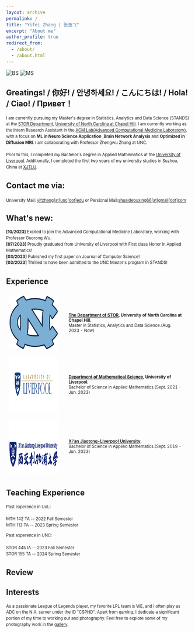 ```yaml
---
layout: archive
permalink: /
title: "Yifei Zhang | 张逸飞"
excerpt: "About me"
author_profile: true
redirect_from: 
  - /about/
  - /about.html
---
```


![BS](https://img.shields.io/badge/B.S.-University%20of%20Liverpool(Applied%20Mathematics)%20(2019--2023)-yellowgreen?style=flat-square&color=181717&labelColor=orange)
![MS](https://img.shields.io/badge/M.S.-University%20of%20North%20Carolina%20at%20Chapel%20Hill%20(2023--Now)-yellowgreen?style=flat-square&color=181717&labelColor=blue)

<!-------------------->
## Greatings! / 你好! / 안녕하세요! / こんにちは! / Hola! / Ciao! / Привет！

<div style="line-height: 1.5em; font-size: 0.8em">

  I am currently pursuing my Master's degree in Statistics, Analytics and Data Science (STANDS) at the <a href="https://stor.unc.edu/">STOR Department</a>, <a href="https://www.unc.edu/">University of North Carolina at Chapel Hill</a>. I am currently working as the Intern Research Assistant in the  <a href="https://www.acmlab.org/">ACM Lab(Advanced Computational Medicine Laboratory)</a>, with a focus on <b>ML in Neuro Science Application</b> ,<b>Brain Network Analysis</b> and <b>Optimized in Diffusion MRI</b>. I am collaborating with Professor Zhengwu Zhang at UNC.<br><br>
  Prior to this, I completed my Bachelor's degree in Applied Mathematics at the <a href="https://www.liverpool.ac.uk/">University of Liverpool</a>. Additionally, I completed the first two years of my university studies in Suzhou, China at <a href="https://www.xjtlu.edu.cn">XJTLU</a>. 
</div>


  ## Contact me via:  

  <i class="fa fa-fw fa-envelope"></i> <font style="font-size: 0.8em;">University Mail: <a href="mailto:yifzhang@unc.edu">yifzhang[at]unc[dot]edu</a> or Persional Mail:<a href="mailto:shuaidebuxing66@gmail.com">shuaidebuxing66[at]gmail[dot]com</a></font>
<br>

## What's new:

<div style="line-height: 1.5em; font-size: 0.8em">
  <p>
  <b>[10/2023]</b> Excited to join the Advanced Computational Medicine Laboratory, working with Professor Guorong Wu. <br>
  <b>[07/2023]</b> Proudly graduated from University of Liverpool with First class Honor in Applied Mathematics!  <br>
  <b>[03/2023]</b> Published my first paper on Journal of Computer Science!<br>
  <b>[03/2023]</b> Thrilled to have been admitted to the UNC Master's program in STANDS!<br>
  </p>
</div>

## Experience
<!-- <h2><b>Experience</b></h2> -->
<table style="width:100%;border:0px;border-spacing:0px;border-collapse:separate;margin-right:0;margin-left:0;font-size:0.8em;">
  
  <tr>
    <td style="padding:8px;width:30%;vertical-align:middle;border:none;">
      <img src='images/unclogo.png' width="200" height="150">
    </td>
    <td style="padding:20px;width:70%;vertical-align:middle;border-right:none;border:none;">
      <b><a href="https://stor.unc.edu/">The Department of STOR</a>, University of North Carolina at Chapel Hill.</b>
      <br>
      Master in Statistics, Analytics and Data Science.(Aug. 2023 - Now)
      <br>
    </td>
  </tr>

  <tr>
    <td style="padding:8px;width:30%;vertical-align:middle;border:none;">
      <img src='images/liverpoollogo.png' width="200" height="150">
    </td>
    <td style="padding:20px;width:70%;vertical-align:middle;border-right:none;border:none;">
      <b> <a href="https://www.liverpool.ac.uk/mathematical-sciences/">Department of Mathematical Science</a>, University of Liverpool.</b>
      <br>
      Bachelor of Science in Applied Mathematics.(Sept. 2021 - Jun. 2023)
      <br>
    </td>
  </tr>
  
  <tr>
    <td style="padding:8px;width:30%;vertical-align:middle;border:none;">
      <img src='images/xjtlulogo.png' width="200" height="150">
    </td>
    <td style="padding:20px;width:70%;vertical-align:middle;border-right:none;border:none;">
      <a href="https://www.xjtlu.edu.cn/zh"><b>Xi'an Jiaotong-Liverpool University</b></a>.
      <br>
      Bachelor of Science in Applied Mathematics.(Sept. 2019 - Jun. 2023)
      <br>
    </td>
  </tr>
</table>

## Teaching Experience 
<div>
  <div style="line-height: 1.5em; font-size: 0.8em">
  Past experence in UoL: <br><br>
  MTH 142 TA      -- 2022 Fall Semester<br>
  MTH 113 TA       -- 2023 Spring Semester<br>

  Past experence in UNC: <br><br>
  STOR 445 IA      -- 2023 Fall Semester<br>
  STOR 155 TA       -- 2024 Spring Semester<br>
  
  </div>
</div>

## Review
<div style="width: 70%; margin-left: 0; position: relative; z-index: 1000;">
<script type='text/javascript' id='clustrmaps' src='//cdn.clustrmaps.com/map_v2.js?cl=000000&w=a&t=n&d=VCWWBgKqEMgmcCbiQIfHQEbjof7zEBNTXPZDf91Iags&co=ffffff&cmo=8692ff&cmn=00cf84&ct=000000'></script>
</div>

## Interests

<div style="line-height: 1.5em; font-size: 0.8em">

As a passionate League of Legends player, my favorite LPL team is WE, and I often play as ADC on the N.A. server under the ID "CSPHD". Apart from gaming, I dedicate a significant portion of my time to working out and photography. Feel free to explore some of my photography work in the <a href ="https://seanzh30.github.io//gallery/">gallery</a>.

</div>
